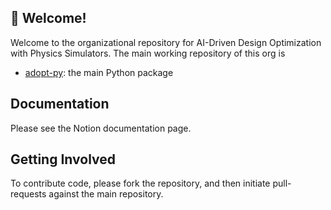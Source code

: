## 👋 Welcome!

Welcome to the organizational repository for AI-Driven Design Optimization with Physics Simulators. The main working repository of this org is

* [adopt-py](https://github.com/adopt-opt/adopt-py): the main Python package

## Documentation

Please see the Notion documentation page.

## Getting Involved

To contribute code, please fork the repository, and then initiate pull-requests against the main repository.
